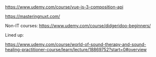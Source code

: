 



https://www.udemy.com/course/vue-js-3-composition-api

https://masteringnuxt.com/


Non-IT courses:
https://www.udemy.com/course/didgeridoo-beginners/



Lined up:

https://www.udemy.com/course/world-of-sound-therapy-and-sound-healing-practitioner-course/learn/lecture/18869752?start=0#overview

